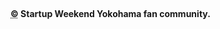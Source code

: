 
<br>
<h4>
<abbr title="Copyright">&copy;</abbr>
 Startup Weekend Yokohama fan community.
</h4>
<br>
<br>

